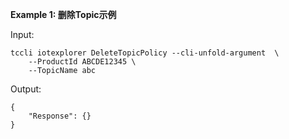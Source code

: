 **Example 1: 删除Topic示例**



Input: 

```
tccli iotexplorer DeleteTopicPolicy --cli-unfold-argument  \
    --ProductId ABCDE12345 \
    --TopicName abc
```

Output: 
```
{
    "Response": {}
}
```

